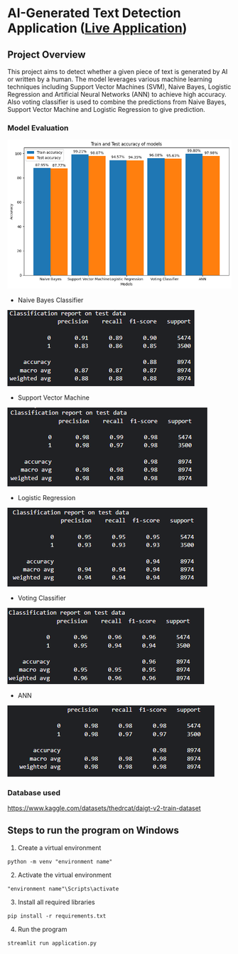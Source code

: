 # AI-Generated Text Detection Application ([Live Application](https://huggingface.co/spaces/ashish-001/AI-Generated-Text-Detection))

## Project Overview
This project aims to detect whether a given piece of text is generated by AI or written by a human. The model leverages various machine learning techniques including Support Vector Machines (SVM), Naive Bayes, Logistic Regression and Artificial Neural Networks (ANN) to achieve high accuracy. Also voting classifier is used to combine the predictions from Naive Bayes, Support Vector Machine and Logistic Regression to give prediction.

### Model Evaluation
![image](images.png)

- Naive Bayes Classifier

![img.png](img.png)

- Support Vector Machine

![img_1.png](img_1.png)

- Logistic Regression

![img_2.png](img_2.png)

- Voting Classifier

![img_3.png](img_3.png)

- ANN

![img_4.png](img_4.png)

### Database used
https://www.kaggle.com/datasets/thedrcat/daigt-v2-train-dataset

## Steps to run the program on Windows
1. Create a virtual environment 
```
python -m venv "environment name"
```
2. Activate the virtual environment
```
"environment name"\Scripts\activate
```
3. Install all required libraries
```
pip install -r requirements.txt
```

4. Run the program
```
streamlit run application.py
```

